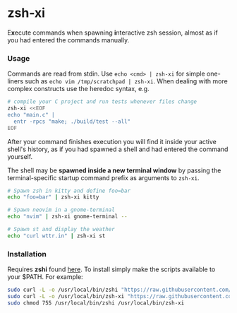 # zsh-xi

E**x**ecute commands when spawning **i**nteractive zsh session, almost as if you had entered the commands manually.

### Usage

Commands are read from stdin. Use `echo <cmd> | zsh-xi` for simple one-liners
such as `echo vim /tmp/scratchpad | zsh-xi`. When dealing with more complex
constructs use the heredoc syntax, e.g.

```sh
# compile your C project and run tests whenever files change
zsh-xi <<EOF
echo "main.c" |
  entr -rpcs "make; ./build/test --all"
EOF
```

After your command finishes execution you will find it inside your active
shell's history, as if you had spawned a shell and had entered the command
yourself.

The shell may be **spawned inside a new terminal window** by passing the
terminal-specific startup command prefix as arguments to `zsh-xi`.

```sh
# Spawn zsh in kitty and define foo=bar
echo "foo=bar" | zsh-xi kitty

# Spawn neovim in a gnome-terminal
echo "nvim" | zsh-xi gnome-terminal --

# Spawn st and display the weather
echo "curl wttr.in" | zsh-xi st
```

### Installation

Requires **zshi** found [here](https://github.com/romkatv/zshi). To install simply make the scripts available to your \$PATH. For example:

```sh
sudo curl -L -o /usr/local/bin/zshi "https://raw.githubusercontent.com/romkatv/zshi/master/zshi"
sudo curl -L -o /usr/local/bin/zsh-xi "https://raw.githubusercontent.com/slavistan/zsh-xi/master/zsh-xi"
sudo chmod 755 /usr/local/bin/zshi /usr/local/bin/zsh-xi
```
